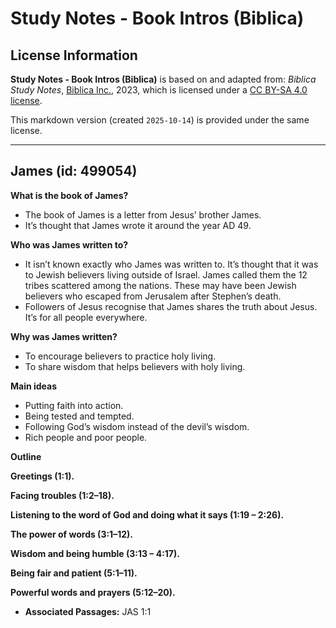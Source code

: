 # Study Notes - Book Intros (Biblica)

## License Information

**Study Notes - Book Intros (Biblica)** is based on and adapted from: _Biblica Study Notes_, [Biblica Inc.](https://www.biblica.com/), 2023, which is licensed under a [CC BY-SA 4.0 license](https://creativecommons.org/licenses/by-sa/4.0/legalcode.en).

This markdown version (created `2025-10-14`) is provided under the same license.



--------------------------------

## James (id: 499054)

**What is the book of James?**

* The book of James is a letter from Jesus’ brother James.
* It’s thought that James wrote it around the year AD 49\.

**Who was James written to?**

* It isn’t known exactly who James was written to. It’s thought that it was to Jewish believers living outside of Israel. James called them the 12 tribes scattered among the nations. These may have been Jewish believers who escaped from Jerusalem after Stephen’s death.
* Followers of Jesus recognise that James shares the truth about Jesus. It’s for all people everywhere.

**Why was James written?**

* To encourage believers to practice holy living.
* To share wisdom that helps believers with holy living.

**Main ideas**

* Putting faith into action.
* Being tested and tempted.
* Following God’s wisdom instead of the devil’s wisdom.
* Rich people and poor people.

**Outline**

**Greetings (1:1\).**

**Facing troubles (1:2–18\).**

**Listening to the word of God and doing what it says (1:19 – 2:26\).**

**The power of words (3:1–12\).**

**Wisdom and being humble (3:13 – 4:17\).**

**Being fair and patient (5:1–11\).**

**Powerful words and prayers (5:12–20\).**

* **Associated Passages:** JAS 1:1

